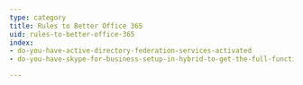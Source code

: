 ```yaml
---
type: category
title: Rules to Better Office 365
uid: rules-to-better-office-365
index:
- do-you-have-active-directory-federation-services-activated
- do-you-have-skype-for-business-setup-in-hybrid-to-get-the-full-functionality-out-of-teams

---
```


​​


